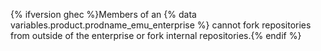 {% ifversion ghec %}Members of an {% data variables.product.prodname_emu_enterprise %} cannot fork repositories from outside of the enterprise or fork internal repositories.{% endif %}
